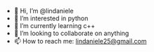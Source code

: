 - 👋 Hi, I’m @lindaniele
- 👀 I’m interested in python
- 🌱 I’m currently learning c++
- 💞️ I’m looking to collaborate on anything
- 📫 How to reach me: lindaniele25@gmail.com

<!---
lindaniele/lindaniele is a ✨ special ✨ repository because its `README.md` (this file) appears on your GitHub profile.
You can click the Preview link to take a look at your changes.
--->
